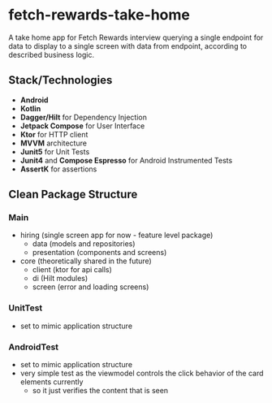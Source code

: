 # fetch-rewards-take-home

A take home app for Fetch Rewards interview querying a single endpoint for data to display to a
single screen with data from endpoint, according to described business logic.

## Stack/Technologies

- **Android**
- **Kotlin**
- **Dagger/Hilt** for Dependency Injection
- **Jetpack Compose** for User Interface
- **Ktor** for HTTP client
- **MVVM** architecture
- **Junit5** for Unit Tests
- **Junit4** and **Compose Espresso** for Android Instrumented Tests
- **AssertK** for assertions

## Clean Package Structure

### Main

- hiring (single screen app for now - feature level package)
  - data (models and repositories)
  - presentation (components and screens)
- core (theoretically shared in the future)
  - client (ktor for api calls)
  - di (Hilt modules)
  - screen (error and loading screens)

### UnitTest

- set to mimic application structure

### AndroidTest

- set to mimic application structure
- very simple test as the viewmodel controls the click behavior of the card elements currently
  - so it just verifies the content that is seen